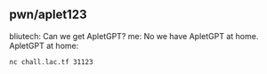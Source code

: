 ## pwn/aplet123

bliutech: Can we get ApletGPT?
me: No we have ApletGPT at home.
ApletGPT at home:

`nc chall.lac.tf 31123`
